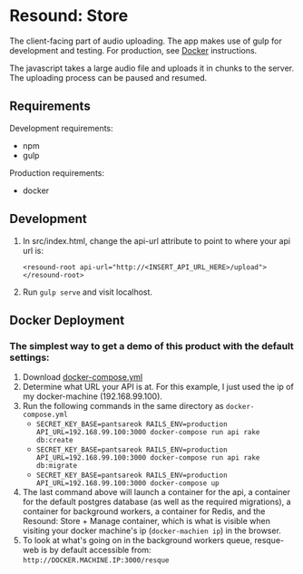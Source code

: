 # Resound: Store

The client-facing part of audio uploading.  The app makes use of gulp for development and testing.
For production, see [Docker](#docker) instructions. 

The javascript takes a large audio file and uploads it in chunks to the server.  The uploading process can be paused
and resumed.

## Requirements

Development requirements:

* npm
* gulp

Production requirements:

* docker


## Development

1. In src/index.html, change the api-url attribute to point to where your api url is:
    ```
    <resound-root api-url="http://<INSERT_API_URL_HERE>/upload">
    </resound-root>
    ```

2. Run `gulp serve` and visit localhost.

## Docker Deployment

### The simplest way to get a demo of this product with the default settings:

1. Download [docker-compose.yml](prod/docker-compose.yml)
2. Determine what URL your API is at. For this example, I just used the ip of my docker-machine (192.168.99.100).
3. Run the following commands in the same directory as `docker-compose.yml`
    * `SECRET_KEY_BASE=pantsareok RAILS_ENV=production API_URL=192.168.99.100:3000 docker-compose run api rake db:create`
    * `SECRET_KEY_BASE=pantsareok RAILS_ENV=production API_URL=192.168.99.100:3000 docker-compose run api rake db:migrate`
    * `SECRET_KEY_BASE=pantsareok RAILS_ENV=production API_URL=192.168.99.100:3000 docker-compose up`
4. The last command above will launch a container for the api, a container for the default postgres database (as well
as the required migrations), a container for background workers, a container for Redis, and the Resound: Store + Manage
container, which is what is visible when visiting your docker machine's ip (`docker-machien ip`) in the browser.
5. To look at what's going on in the background workers queue, resque-web is by default accessible from:
    `http://DOCKER.MACHINE.IP:3000/resque`
